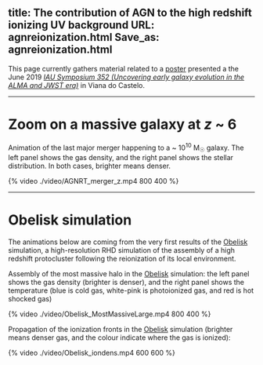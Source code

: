 title: The contribution of AGN to the high redshift ionizing UV background
URL: agnreionization.html
Save_as: agnreionization.html
---

This page currently gathers material related to a [poster] presented a the June 2019 *[IAU Symposium 352 (Uncovering early galaxy evolution in the ALMA and JWST era)][iau352]* in Viana do Castelo.


***

# Zoom on a massive galaxy at *z* ~ 6

Animation of the last major merger happening to a ~ 10<sup>10</sup> M<sub>&#9737;</sub> galaxy. The left panel shows the gas density, and the right panel shows the stellar distribution. In both cases, brighter means denser.

{% video ./video/AGNRT_merger_z.mp4 800 400 %}

***

# Obelisk simulation

The animations below are coming from the very first results of the [Obelisk] simulation, a high-resolution RHD simulation of the assembly of a high redshift protocluster following the reionization of its local environment.

Assembly of the most massive halo in the [Obelisk] simulation: the left panel shows the gas density (brighter is denser), and the right panel shows the temperature (blue is cold gas, white-pink is photoionized gas, and red is hot shocked gas)

{% video ./video/Obelisk_MostMassiveLarge.mp4 800 400 %}

Propagation of the ionization fronts in the [Obelisk] simulation (brighter means denser gas, and the colour indicate where the gas is ionized):

{% video ./video/Obelisk_iondens.mp4 600 600 %}


[poster]: <http://www.maximetrebitsch.fr/pdf/201905iaus352.pdf> "Poster link"
[iau352]: <https://www.iaugalaxies2019.com/> "Uncovering early galaxy evolution in the ALMA and JWST era"
[Obelisk]: <> "More info soon!"
